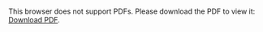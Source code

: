 <object data="https://www.muz.ifsuldeminas.edu.br/images/2022/12/PDF/277_com_anexo.pdf" type="application/pdf" width="700px" height="700px">
    <embed src="https://www.muz.ifsuldeminas.edu.br/images/2022/12/PDF/277_com_anexo.pdf">
        <p>This browser does not support PDFs. Please download the PDF to view it: <a href="https://www.muz.ifsuldeminas.edu.br/images/2022/12/PDF/277_com_anexo.pdf">Download PDF</a>.</p>
    </embed>
</object>
